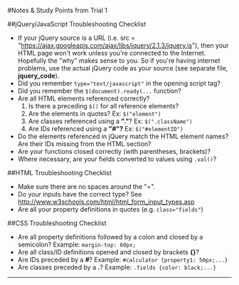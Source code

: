 #Notes & Study Points from Trial 1

##jQuery/JavaScript Troubleshooting Checklist
  * If your jQuery source is a URL (i.e. src = "https://ajax.googleapis.com/ajax/libs/jquery/2.1.3/jquery.js"), then
 your HTML page won't work unless you're connected to the Internet. Hopefully the "why" makes sense to you. So if you're having internet problems, use the actual jQuery code as your source (see separate file, **jquery_code**).
 * Did you remember `type="text/javascript"` in the opening script tag?
 * Did you remember the `$(document).ready(...` function?
 * Are all HTML elements referenced correctly?
   1. Is there a preceding `$()` for all reference elements?
   2. Are the elements in quotes? Ex: `$("element")`
   3. Are classes referenced using a **"."**? Ex: `$(".className")`
   4. Are IDs referenced using a **"#"?** Ex: `$("#elementID")`
 * Do the elements referenced in jQuery match the HTML element names? Are their IDs missing from the HTML section?
 * Are your functions closed correctly (with parentheses, brackets)?
 * Where necessary, are your fields converted to values using `.val()`?

##HTML Troubleshooting Checklist
  * Make sure there are no spaces around the "=".
  * Do your inputs have the correct type? See http://www.w3schools.com/html/html_form_input_types.asp
  * Are all your property definitions in quotes (e.g. `class="fields"`)

##CSS Troubleshooting Checklist
  * Are all property definitions followed by a colon and closed by a semicolon? Example: `margin-top: 60px;`
  * Are all class/ID definitions opened and closed by brackets **{}**?
  * Are IDs preceded by a **#**? Example: `#calculator {property1: 50px;...}`
  * Are classes preceded by a **.**? Example: `.fields {color: black;...}`
<hr>
